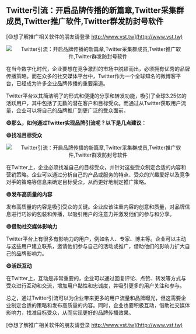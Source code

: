 ## **Twitter引流：开启品牌传播的新篇章,Twitter采集群成员,Twitter推广软件,Twitter群发防封号软件**

[😍想了解推广相关软件的朋友请登录 http://www.vst.tw](http://www.vst.tw)

 <center><img src="https://vst.tw/MP4/tuiguang/png/6.png" alt="Twitter引流：开启品牌传播的新篇章,Twitter采集群成员,Twitter推广软件,Twitter群发防封号软件"></center>

在当今数字化时代，企业要想在竞争激烈的市场中脱颖而出，必须拥有优秀的品牌传播策略。而在众多的社交媒体平台中，Twitter作为一个全球知名的微博客平台，已经成为许多企业品牌传播的重要渠道。

Twitter平台以其简洁明了的形式和便捷的分享和转发功能，吸引了全球3.25亿的活跃用户，其中包括了无数的潜在客户和目标受众。而通过从Twitter获取用户流量，企业可以将自己的品牌推广到更广泛的受众面前。

**😄那么，如何通过Twitter实现品牌引流呢？以下是几点建议：**

**😄找准目标受众**

 <center><img src="https://vst.tw/MP4/tuiguang/png/5.png" alt="Twitter引流：开启品牌传播的新篇章,Twitter采集群成员,Twitter推广软件,Twitter群发防封号软件"></center>

在Twitter上，企业必须找准自己的目标受众，并针对这些受众制定合适的内容和营销策略。企业可以通过分析自己的产品或服务的特点、受众的兴趣爱好以及竞争对手的策略等信息来确定目标受众，从而更好地制定推广策略。

**😄发布高质量的内容**

发布高质量的内容是吸引受众的关键。企业应该注重内容的创意和质量，对品牌信息进行巧妙的包装和传播，以吸引用户的注意力并激发他们的参与和分享。

**😄借助社交媒体影响力**

Twitter平台上有很多有影响力的用户，例如名人、专家、博主等。企业可以主动与这些用户建立联系，邀请他们参与自己的活动或推广，借助他们的影响力扩大自己的品牌影响力。

**😄活跃互动**

在Twitter上，互动是非常重要的，企业可以通过回复评论、点赞、转发等方式与受众进行互动和交流，增加用户黏性和忠诚度，并吸引更多的用户关注和参与。

总之，通过Twitter引流可以为企业带来更多的用户流量和品牌曝光，但这需要企业制定合适的策略和发布高质量的内容。同时，企业也要积极互动，借助社交媒体影响力，找准目标受众，从而实现更好的品牌传播效果。

[😍想了解推广相关软件的朋友请登录 http://www.vst.tw](http://www.vst.tw)



